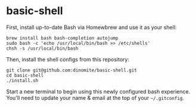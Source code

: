 # basic-shell

First, install up-to-date Bash via Homewbrew and use it as your shell:

    brew install bash bash-completion autojump
    sudo bash -c 'echo /usr/local/bin/bash >> /etc/shells'
    chsh -s /usr/local/bin/bash

Then, install the shell configs from this repository:

    git clone git@github.com:dinomite/basic-shell.git
    cd basic-shell
    ./install.sh

Start a new terminal to begin using this newly configured bash experience.  You'll need to update your name & email at the top of your `~/.gitconfig`.

